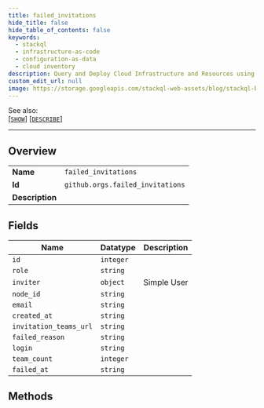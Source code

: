 ```yaml
---
title: failed_invitations
hide_title: false
hide_table_of_contents: false
keywords:
  - stackql
  - infrastructure-as-code
  - configuration-as-data
  - cloud inventory
description: Query and Deploy Cloud Infrastructure and Resources using SQL
custom_edit_url: null
image: https://storage.googleapis.com/stackql-web-assets/blog/stackql-blog-post-featured-image.png
---
```

  
    
See also:   
[[` SHOW `]](/docs/language-spec/show) [[` DESCRIBE `]](/docs/language-spec/describe)  
* * * 
## Overview
<table><tbody>
<tr><td><b>Name</b></td><td><code>failed_invitations</code></td></tr>
<tr><td><b>Id</b></td><td><code>github.orgs.failed_invitations</code></td></tr>
<tr><td><b>Description</b></td><td></td></tr>
</tbody></table>

## Fields
| Name | Datatype | Description |
| ---- | -------- | ----------- |
| `id` | `integer` |  |
| `role` | `string` |  |
| `inviter` | `object` | Simple User |
| `node_id` | `string` |  |
| `email` | `string` |  |
| `created_at` | `string` |  |
| `invitation_teams_url` | `string` |  |
| `failed_reason` | `string` |  |
| `login` | `string` |  |
| `team_count` | `integer` |  |
| `failed_at` | `string` |  |
## Methods
